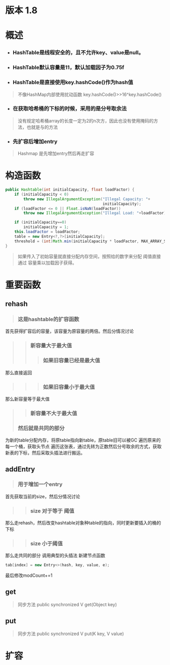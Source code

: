 # 版本 1.8
# 概述
* ### HashTable是线程安全的，且不允许key、value是null。
* ### HashTable默认容量是11，默认加载因子为0.75f
* ### HashTable是直接使用key.hashCode()作为hash值
>不像HashMap内部使用扰动函数 key.hashCode()>>16^key.hashCode()

* ### 在获取哈希桶的下标的时候，采用的是分号取余法
>没有规定哈希桶array的长度一定为2的n次方，因此也没有使用掩码的方法，也就是与的方法

* ### 先扩容后增加entry
>Hashmap 是先增加entry然后再走扩容

# 构造函数
```java
public Hashtable(int initialCapacity, float loadFactor) {
    if (initialCapacity < 0)
        throw new IllegalArgumentException("Illegal Capacity: "+
                                           initialCapacity);
    if (loadFactor <= 0 || Float.isNaN(loadFactor))
        throw new IllegalArgumentException("Illegal Load: "+loadFactor);

    if (initialCapacity==0)
        initialCapacity = 1;
    this.loadFactor = loadFactor;
    table = new Entry<?,?>[initialCapacity];
    threshold = (int)Math.min(initialCapacity * loadFactor, MAX_ARRAY_SIZE + 1);
}
```
> 如果传入了初始容量就直接分配内存空间，按照给的数字来分配
阈值直接通过 容量乘以加载因子获得。

# 重要函数
## rehash
> ### 这是hashtable的扩容函数
首先获得扩容后的容量，该容量为原容量的两倍。然后分情况讨论
>> ### 新容量大于最大值
>>> ### 如果旧容量已经是最大值
那么直接返回
>>> ### 如果旧容量小于最大值
那么新容量等于最大值
>> ### 新容量不大于最大值
> ### 然后就是共同的部分
为新的table分配内存，将原table指向新table，原table旧可以被GC
遍历原来的每一个桶，获取头节点
遍历这张表，通过先转为正数然后分号取余的方式，获取新表的下标，然后采取头插法进行搬运。

## addEntry
> ### 用于增加一个entry
首先获取当前的size，然后分情况讨论
>> ### size 对于等于 阈值
那么走rehash，然后改变hashtable对象种table的指向，同时更新要插入的桶的下标
>> ### size 小于阈值
那么走共同的部分
调用典型的头插法 新建节点函数
```java
tab[index] = new Entry<>(hash, key, value, e);
```
最后修改modCount+=1

## get
> 同步方法 public synchronized V get(Object key)

## put
> 同步方法 public synchronized V put(K key, V value)

# 扩容
##
